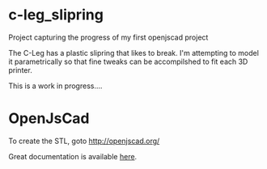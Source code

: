 # c-leg_slipring
Project capturing the progress of my first openjscad project

The C-Leg has a plastic slipring that likes to break.
I'm attempting to model it parametrically so that fine tweaks can be accompilshed to fit each 3D printer.

This is a work in progress....

# OpenJsCad
To create the STL, goto http://openjscad.org/

Great documentation is available [here](https://github.com/Spiritdude/OpenJSCAD.org/wiki/User-Guide).
